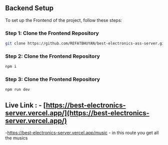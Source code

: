 ## Backend Setup

To set up the Frontend of the project, follow these steps:

### Step 1: Clone the Frontend Repository

```bash
git clone https://github.com/REFATBHUYAN/best-electronics-ass-server.git
```

### Step 2: Clone the Frontend Repository

```bash
npm i
```

### Step 3: Clone the Frontend Repository

```bash
npm run dev
```


## Live Link : - [https://best-electronics-server.vercel.app/](https://best-electronics-server.vercel.app/)

-https://best-electronics-server.vercel.app/music - in this route you get all the musics





